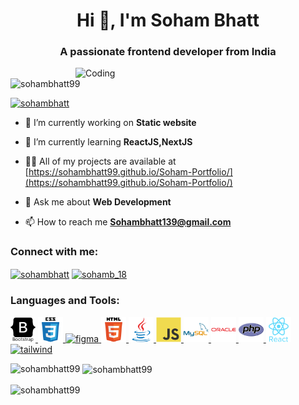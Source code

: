 
<h1 align="center">Hi 👋, I'm Soham Bhatt</h1>
<h3 align="center">A passionate frontend developer from India</h3>
<img align="right" alt="Coding" width="400" src="https://media.tenor.com/5ry-200hErMAAAAM/hacker-hacker-man.gif">

<p align="left"> <img src="https://komarev.com/ghpvc/?username=sohambhatt99&label=Profile%20views&color=0e75b6&style=flat" alt="sohambhatt99" /> </p>

<p align="left"> <a href="https://twitter.com/sohambhatt" target="blank"><img src="https://img.shields.io/twitter/follow/sohambhatt?logo=twitter&style=for-the-badge" alt="sohambhatt" /></a> </p>

- 🔭 I’m currently working on **Static website**

- 🌱 I’m currently learning **ReactJS,NextJS**

- 👨‍💻 All of my projects are available at [https://sohambhatt99.github.io/Soham-Portfolio/](https://sohambhatt99.github.io/Soham-Portfolio/)

- 💬 Ask me about **Web Development**

- 📫 How to reach me **Sohambhatt139@gmail.com**

<h3 align="left">Connect with me:</h3>
<p align="left">
<a href="https://twitter.com/sohambhatt" target="blank"><img align="center" src="https://raw.githubusercontent.com/rahuldkjain/github-profile-readme-generator/master/src/images/icons/Social/twitter.svg" alt="sohambhatt" height="30" width="40" /></a>
<a href="https://instagram.com/sohamb_18" target="blank"><img align="center" src="https://raw.githubusercontent.com/rahuldkjain/github-profile-readme-generator/master/src/images/icons/Social/instagram.svg" alt="sohamb_18" height="30" width="40" /></a>
</p>

<h3 align="left">Languages and Tools:</h3>
<p align="left"> <a href="https://getbootstrap.com" target="_blank" rel="noreferrer"> <img src="https://raw.githubusercontent.com/devicons/devicon/master/icons/bootstrap/bootstrap-plain-wordmark.svg" alt="bootstrap" width="40" height="40"/> </a> <a href="https://www.w3schools.com/css/" target="_blank" rel="noreferrer"> <img src="https://raw.githubusercontent.com/devicons/devicon/master/icons/css3/css3-original-wordmark.svg" alt="css3" width="40" height="40"/> </a> <a href="https://www.figma.com/" target="_blank" rel="noreferrer"> <img src="https://www.vectorlogo.zone/logos/figma/figma-icon.svg" alt="figma" width="40" height="40"/> </a> <a href="https://www.w3.org/html/" target="_blank" rel="noreferrer"> <img src="https://raw.githubusercontent.com/devicons/devicon/master/icons/html5/html5-original-wordmark.svg" alt="html5" width="40" height="40"/> </a> <a href="https://www.java.com" target="_blank" rel="noreferrer"> <img src="https://raw.githubusercontent.com/devicons/devicon/master/icons/java/java-original.svg" alt="java" width="40" height="40"/> </a> <a href="https://developer.mozilla.org/en-US/docs/Web/JavaScript" target="_blank" rel="noreferrer"> <img src="https://raw.githubusercontent.com/devicons/devicon/master/icons/javascript/javascript-original.svg" alt="javascript" width="40" height="40"/> </a> <a href="https://www.mysql.com/" target="_blank" rel="noreferrer"> <img src="https://raw.githubusercontent.com/devicons/devicon/master/icons/mysql/mysql-original-wordmark.svg" alt="mysql" width="40" height="40"/> </a> <a href="https://www.oracle.com/" target="_blank" rel="noreferrer"> <img src="https://raw.githubusercontent.com/devicons/devicon/master/icons/oracle/oracle-original.svg" alt="oracle" width="40" height="40"/> </a> <a href="https://www.php.net" target="_blank" rel="noreferrer"> <img src="https://raw.githubusercontent.com/devicons/devicon/master/icons/php/php-original.svg" alt="php" width="40" height="40"/> </a> <a href="https://reactjs.org/" target="_blank" rel="noreferrer"> <img src="https://raw.githubusercontent.com/devicons/devicon/master/icons/react/react-original-wordmark.svg" alt="react" width="40" height="40"/> </a> <a href="https://tailwindcss.com/" target="_blank" rel="noreferrer"> <img src="https://www.vectorlogo.zone/logos/tailwindcss/tailwindcss-icon.svg" alt="tailwind" width="40" height="40"/> </a> </p>

<p><img align="left" src="https://github-readme-stats.vercel.app/api/top-langs?username=sohambhatt99&show_icons=true&locale=en&layout=compact" alt="sohambhatt99" /></p>

<p>&nbsp;<img align="center" src="https://github-readme-stats.vercel.app/api?username=sohambhatt99&show_icons=true&locale=en" alt="sohambhatt99" /></p>

<p><img align="center" src="https://github-readme-streak-stats.herokuapp.com/?user=sohambhatt99&" alt="sohambhatt99" /></p>
